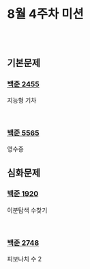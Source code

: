 # 8월 4주차 미션
##  <br><br>기본문제

### [백준 2455](https://www.acmicpc.net/problem/2455)
  지능형 기차

<br>

### [백준 5565](https://www.acmicpc.net/problem/5565)
  영수증


## 심화문제

### [백준 1920](https://www.acmicpc.net/problem/1920)
  이분탐색 수찾기

<br>

### [백준 2748](https://www.acmicpc.net/problem/2748)
  피보나치 수 2


